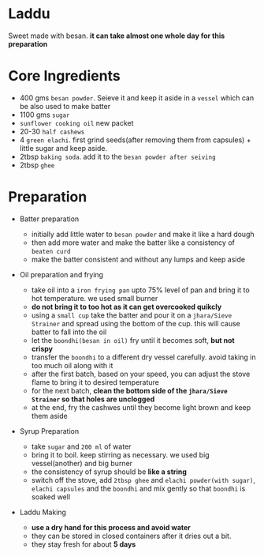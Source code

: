 

# Laddu

Sweet made with besan. **it can take almost one whole day for this preparation**

# Core Ingredients
 - 400 gms `besan powder`. Seieve it and keep it aside in a `vessel` which can be also used to make batter
 - 1100 gms `sugar`
 - `sunflower cooking oil` new packet
 - 20-30 `half cashews`
 - 4 `green elachi`. first grind seeds(after removing them from capsules) + little sugar and keep aside. 
 - 2tbsp `baking soda`. add it to the `besan powder after seiving`
 - 2tbsp `ghee`


# Preparation
 - Batter preparation
   - initially add little water to `besan powder` and make it like a hard dough
   - then add more water and make the batter like a consistency of `beaten curd`
   - make the batter consistent and without any lumps and keep aside

 - Oil preparation and frying
   - take oil into a `iron frying pan` upto 75% level of pan and bring it to hot temperature. we used small burner
   - **do not bring it to too hot as it can get overcooked quikcly**
   - using a `small cup` take the batter and pour it on a `jhara/Sieve Strainer` and spread using the bottom of the cup. this will cause batter to fall into the oil
   - let the `boondhi(besan in oil)` fry until it becomes soft, **but not crispy**
   - transfer the `boondhi` to a different dry vessel carefully. avoid taking in too much oil along with it
   - after the first batch, based on your speed, you can adjust the stove flame to bring it to desired temperature
   - for the next batch, **clean the bottom side of the `jhara/Sieve Strainer` so that holes are unclogged**
   - at the end, fry the cashwes until they become light brown and keep them aside

- Syrup Preparation
  - take `sugar` and `200 ml` of water
  - bring it to boil. keep stirring as necessary. we used big vessel(another) and big burner
  - the consistency of syrup should be **like a string**
  - switch off the stove, add `2tbsp ghee` and `elachi powder(with sugar)`, `elachi capsules` and the `boondhi` and mix gently so that `boondhi` is soaked well

- Laddu Making
  - **use a dry hand for this process and avoid water**
  - they can be stored in closed containers after it dries out a bit.
  - they stay fresh for about **5 days**
